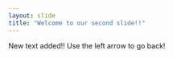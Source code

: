 ```yaml
---
layout: slide
title: "Welcome to our second slide!!"
---
```

New text added!!
Use the left arrow to go back!
